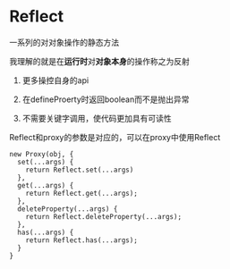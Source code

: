 # Reflect

一系列的对对象操作的静态方法

我理解的就是在**运行时**对**对象本身**的操作称之为反射

1. 更多操控自身的api

2. 在defineProerty时返回boolean而不是抛出异常

3. 不需要关键字调用，使代码更加具有可读性

Reflect和proxy的参数是对应的，可以在proxy中使用Reflect

```
new Proxy(obj, {
  set(...args) {
    return Reflect.set(...args)
  },
  get(...args) {
    return Reflect.get(...args);
  },
  deleteProperty(...args) {
    return Reflect.deleteProperty(...args);
  },
  has(...args) {
    return Reflect.has(...args);
  }
}

```